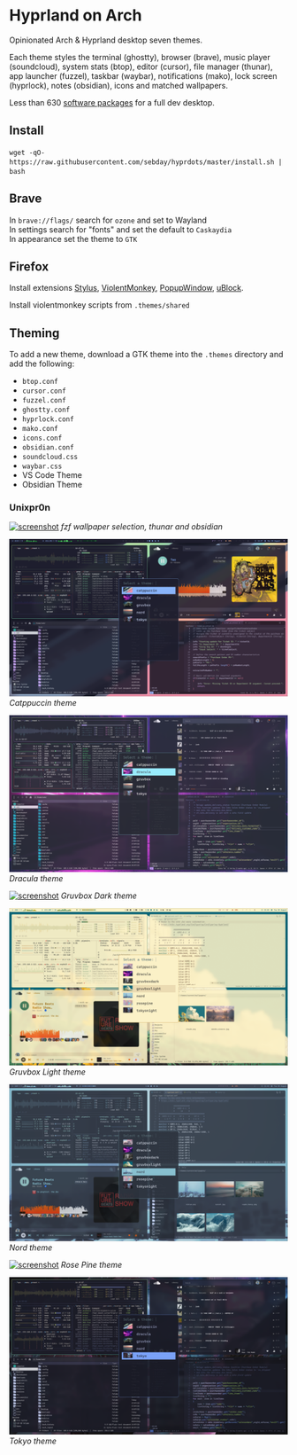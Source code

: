 # Hyprland on Arch

Opinionated Arch & Hyprland desktop seven themes.

Each theme styles the terminal (ghostty), browser (brave), music player (soundcloud), system stats (btop), editor (cursor), file manager (thunar), app launcher (fuzzel), taskbar (waybar), notifications (mako), lock screen (hyprlock), notes (obsidian), icons and matched wallpapers.

Less than 630 [software packages](https://raw.githubusercontent.com/sebday/hyprdots/refs/heads/master/packages.txt) for a full dev desktop.

## Install 

`wget -qO- https://raw.githubusercontent.com/sebday/hyprdots/master/install.sh | bash`

## Brave

In `brave://flags/` search for `ozone` and set to Wayland  
In settings search for "fonts" and set the default to `Caskaydia`  
In appearance set the theme to `GTK`

## Firefox

Install extensions [Stylus](https://addons.mozilla.org/en-GB/firefox/addon/styl-us/),
[ViolentMonkey](https://addons.mozilla.org/en-US/firefox/addon/violentmonkey/), 
[PopupWindow](https://addons.mozilla.org/en-GB/firefox/addon/popup-window/), 
[uBlock](https://github.com/gorhill/uBlock#ublock-origin).

Install violentmonkey scripts from `.themes/shared`

## Theming

To add a new theme, download a GTK theme into the `.themes` directory and add the following:

- `btop.conf`
- `cursor.conf`
- `fuzzel.conf`
- `ghostty.conf`
- `hyprlock.conf`
- `mako.conf`
- `icons.conf`
- `obsidian.conf`
- `soundcloud.css`
- `waybar.css`
- VS Code Theme
- Obsidian Theme


### Unixpr0n

[![screenshot](https://raw.githubusercontent.com/sebday/hyprdots/refs/heads/master/.config/hypr/screens/hypr_dracula_screenshot1.png)](https://raw.githubusercontent.com/sebday/hyprdots/refs/heads/master/.config/hypr/screens/hypr_dracula_screenshot1.png)
*fzf wallpaper selection, thunar and obsidian*

[![screenshot](https://raw.githubusercontent.com/sebday/hyprdots/refs/heads/master/.config/hypr/screens/theme_catppuccin.png)](https://raw.githubusercontent.com/sebday/hyprdots/refs/heads/master/.config/hypr/screens/theme_catppuccin.png)
*Catppuccin theme*

[![screenshot](https://raw.githubusercontent.com/sebday/hyprdots/refs/heads/master/.config/hypr/screens/theme_dracula.png)](https://raw.githubusercontent.com/sebday/hyprdots/refs/heads/master/.config/hypr/screens/theme_dracula.png)
*Dracula theme*

[![screenshot](https://raw.githubusercontent.com/sebday/hyprdots/refs/heads/master/.config/hypr/screens/theme_gruvboxdark.png)](https://raw.githubusercontent.com/sebday/hyprdots/refs/heads/master/.config/hypr/screens/theme_gruvboxdark.png)
*Gruvbox Dark theme*

[![screenshot](https://raw.githubusercontent.com/sebday/hyprdots/refs/heads/master/.config/hypr/screens/theme_gruvboxlight.png)](https://raw.githubusercontent.com/sebday/hyprdots/refs/heads/master/.config/hypr/screens/theme_gruvboxlight.png)
*Gruvbox Light theme*

[![screenshot](https://raw.githubusercontent.com/sebday/hyprdots/refs/heads/master/.config/hypr/screens/theme_nord.png)](https://raw.githubusercontent.com/sebday/hyprdots/refs/heads/master/.config/hypr/screens/theme_nord.png)
*Nord theme*

[![screenshot](https://raw.githubusercontent.com/sebday/hyprdots/refs/heads/master/.config/hypr/screens/theme_rosepine.png)](https://raw.githubusercontent.com/sebday/hyprdots/refs/heads/master/.config/hypr/screens/theme_rosepine.png)
*Rose Pine theme*

[![screenshot](https://raw.githubusercontent.com/sebday/hyprdots/refs/heads/master/.config/hypr/screens/theme_tokyo.png)](https://raw.githubusercontent.com/sebday/hyprdots/refs/heads/master/.config/hypr/screens/theme_tokyo.png)
*Tokyo theme*
